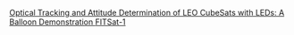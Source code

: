 [ Optical Tracking and Attitude Determination of LEO CubeSats with LEDs: A Balloon Demonstration ](https://ui.adsabs.harvard.edu/abs/2018amos.confE..60S/abstract)
[ FITSat-1 ](https://directory.eoportal.org/web/eoportal/satellite-missions/f/fitsat-1)

